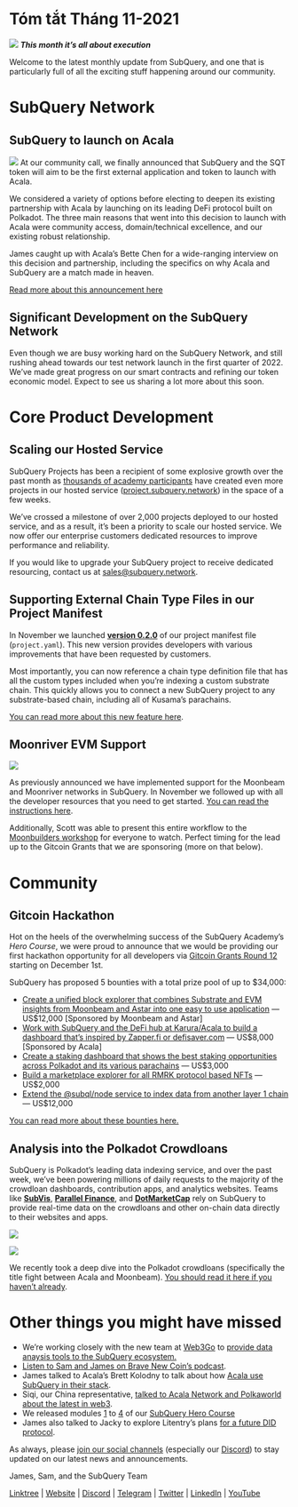 # Tóm tắt Tháng 11-2021

![](https://miro.medium.com/max/1400/1*qzKzZnWY2ao3tiffwwugXQ.png) **_This month it’s all about execution_**

Welcome to the latest monthly update from SubQuery, and one that is particularly full of all the exciting stuff happening around our community.

# SubQuery Network

## SubQuery to launch on Acala

![](https://miro.medium.com/max/600/0*SJ1TWt1sGwUWqvuI.gif) At our community call, we finally announced that SubQuery and the SQT token will aim to be the first external application and token to launch with Acala.

We considered a variety of options before electing to deepen its existing partnership with Acala by launching on its leading DeFi protocol built on Polkadot. The three main reasons that went into this decision to launch with Acala were community access, domain/technical excellence, and our existing robust relationship.

James caught up with Acala’s Bette Chen for a wide-ranging interview on this decision and partnership, including the specifics on why Acala and SubQuery are a match made in heaven.

[Read more about this announcement here](https://blog.subquery.network/blogs/20211125-subquery-network-acala.html)

## Significant Development on the SubQuery Network

Even though we are busy working hard on the SubQuery Network, and still rushing ahead towards our test network launch in the first quarter of 2022. We’ve made great progress on our smart contracts and refining our token economic model. Expect to see us sharing a lot more about this soon.

# Core Product Development

## Scaling our Hosted Service

SubQuery Projects has been a recipient of some explosive growth over the past month as  [thousands of academy participants](https://blog.subquery.network/blogs/20211018-subquery-launches-the-subquery-academy.html)  have created even more projects in our hosted service ([project.subquery.network](https://project.subquery.network/)) in the space of a few weeks.

We’ve crossed a milestone of over 2,000 projects deployed to our hosted service, and as a result, it’s been a priority to scale our hosted service. We now offer our enterprise customers dedicated resources to improve performance and reliability.

If you would like to upgrade your SubQuery project to receive dedicated resourcing, contact us at  [sales@subquery.network](mailto:sales@subquery.network).

## Supporting External Chain Type Files in our Project Manifest

In November we launched  [**version 0.2.0**](https://doc.subquery.network/create/manifest/)  of our project manifest file (`project.yaml`). This new version provides developers with various improvements that have been requested by customers.

Most importantly, you can now reference a chain type definition file that has all the custom types included when you’re indexing a custom substrate chain. This quickly allows you to connect a new SubQuery project to any substrate-based chain, including all of Kusama’s parachains.

[You can read more about this new feature here](https://blog.subquery.network/blogs/20211105-november-technical-update.html#support-for-external-chain-type-files-in-project-manifest).

## Moonriver EVM Support

![](https://miro.medium.com/max/600/0*B27QVtvcR6nXA9ff.gif)

As previously announced we have implemented support for the Moonbeam and Moonriver networks in SubQuery. In November we followed up with all the developer resources that you need to get started.  [You can read the instructions here](https://blog.subquery.network/blogs/20211105-november-technical-update.html#moonbeam-evm-support).

Additionally, Scott was able to present this entire workflow to the  [Moonbuilders workshop](https://www.crowdcast.io/e/moonbuilders-ws/10)  for everyone to watch. Perfect timing for the lead up to the Gitcoin Grants that we are sponsoring (more on that below).

# Community

## Gitcoin Hackathon

Hot on the heels of the overwhelming success of the SubQuery Academy’s  _Hero Course_, we were proud to announce that we would be providing our first hackathon opportunity for all developers via  [Gitcoin Grants Round 12](https://gitcoin.co/hackathon/gr12/?org=subquery)  starting on December 1st.

SubQuery has proposed 5 bounties with a total prize pool of up to $34,000:

-   [Create a unified block explorer that combines Substrate and EVM insights from Moonbeam and Astar into one easy to use application](https://gitcoin.co/issue/subquery/grants/1)  — US$12,000 [Sponsored by Moonbeam and Astar]
-   [Work with SubQuery and the DeFi hub at Karura/Acala to build a dashboard that’s inspired by Zapper.fi or defisaver.com](https://gitcoin.co/issue/subquery/grants/2)  — US$8,000 [Sponsored by Acala]
-   [Create a staking dashboard that shows the best staking opportunities across Polkadot and its various parachains](https://gitcoin.co/issue/subquery/grants/3)  — US$3,000
-   [Build a marketplace explorer for all RMRK protocol based NFTs](https://gitcoin.co/issue/subquery/grants/4)  — US$2,000
-   [Extend the @subql/node service to index data from another layer 1 chain](https://gitcoin.co/issue/subquery/grants/5)  — US$12,000

[You can read more about these bounties here.](https://blog.subquery.network/blogs/20211120-gitcoin12-hackathon.html)

## Analysis into the Polkadot Crowdloans

SubQuery is Polkadot’s leading data indexing service, and over the past week, we’ve been powering millions of daily requests to the majority of the crowdloan dashboards, contribution apps, and analytics websites. Teams like  [**SubVis**](https://www.subvis.io/),  [**Parallel Finance**](https://parallel.fi/), and  [**DotMarketCap**](https://dotmarketcap.com/)  rely on SubQuery to provide real-time data on the crowdloans and other on-chain data directly to their websites and apps.

![](https://miro.medium.com/max/60/0*HfsoOwpat76ip6Jg?q=20)

![](https://miro.medium.com/max/700/0*HfsoOwpat76ip6Jg)

We recently took a deep dive into the Polkadot crowdloans (specifically the title fight between Acala and Moonbeam).  [You should read it here if you haven’t already](https://blog.subquery.network/blogs/20211124-polkadot-crowdloans.html).

# Other things you might have missed

-   We’re working closely with the new team at  [Web3Go](https://www.web3go.xyz/)  to  [provide data anaysis tools to the SubQuery ecosystem.](https://blog.subquery.network/customer_announcements/20211110-web3go.html)
-   [Listen to Sam and James on Brave New Coin’s podcast](https://bravenewcoin.com/insights/podcasts/subquery-connecting-the-dots-on-polkadot).
-   James talked to Acala’s Brett Kolodny to talk about how  [Acala use SubQuery in their stack](https://www.youtube.com/watch?v=Wbxwj8K67Lw).
-   Siqi, our China representative,  [talked to Acala Network and Polkaworld about the latest in web3](https://www.huoxing24.com/live/24313016).
-   We released modules  [1](https://doc.subquery.network/academy/herocourse/module1/)  to  [4](https://doc.subquery.network/academy/herocourse/module4/)  of our  [SubQuery Hero Course](https://blog.subquery.network/blogs/20211018-subquery-launches-the-subquery-academy.html)
-   James also talked to Jacky to explore Litentry’s plans  [for a future DID protocol](https://www.youtube.com/watch?v=Rqlpo9QIVyk).

As always, please  [join our social channels](https://linktr.ee/subquerynetwork)  (especially our  [Discord](https://discord.com/invite/subquery)) to stay updated on our latest news and announcements.

James, Sam, and the SubQuery Team

[Linktree](https://linktr.ee/subquerynetwork)  |  [Website](https://subquery.network/)  |  [Discord](https://discord.com/invite/78zg8aBSMG)  |  [Telegram](https://t.me/subquerynetwork)  |  [Twitter](https://twitter.com/subquerynetwork)  |  [LinkedIn](https://www.linkedin.com/company/subquery)  |  [YouTube](https://www.youtube.com/channel/UCi1a6NUUjegcLHDFLr7CqLw)
